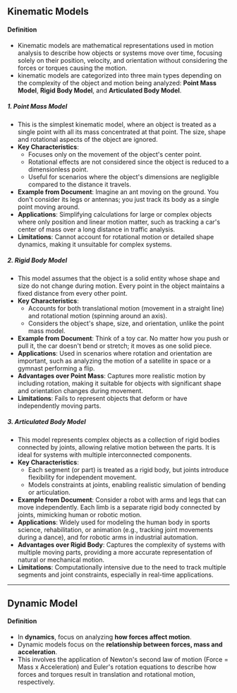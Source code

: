 ## Kinematic Models
#### Definition
- Kinematic models are mathematical representations used in motion analysis to describe how objects or systems move over time, focusing solely on their position, velocity, and orientation without considering the forces or torques causing the motion.
- kinematic models are categorized into three main types depending on the complexity of the object and motion being analyzed: **Point Mass Model**, **Rigid Body Model**, and **Articulated Body Model**.

##### 1. Point Mass Model
- This is the simplest kinematic model, where an object is treated as a single point with all its mass concentrated at that point. The size, shape and rotational aspects of the object are ignored.
- **Key Characteristics**:
    - Focuses only on the movement of the object's center point.
    - Rotational effects are not considered since the object is reduced to a dimensionless point.
    - Useful for scenarios where the object's dimensions are negligible compared to the distance it travels.
- **Example from Document**: Imagine an ant moving on the ground. You don't consider its legs or antennas; you just track its body as a single point moving around.
- **Applications**: Simplifying calculations for large or complex objects where only position and linear motion matter, such as tracking a car's center of mass over a long distance in traffic analysis.
- **Limitations**: Cannot account for rotational motion or detailed shape dynamics, making it unsuitable for complex systems.

##### 2. Rigid Body Model
- This model assumes that the object is a solid entity whose shape and size do not change during motion. Every point in the object maintains a fixed distance from every other point.
- **Key Characteristics**:
    - Accounts for both translational motion (movement in a straight line) and rotational motion (spinning around an axis).
    - Considers the object's shape, size, and orientation, unlike the point mass model.
- **Example from Document**: Think of a toy car. No matter how you push or pull it, the car doesn't bend or stretch; it moves as one solid piece.
- **Applications**: Used in scenarios where rotation and orientation are important, such as analyzing the motion of a satellite in space or a gymnast performing a flip.
- **Advantages over Point Mass**: Captures more realistic motion by including rotation, making it suitable for objects with significant shape and orientation changes during movement.
- **Limitations**: Fails to represent objects that deform or have independently moving parts.

##### 3. Articulated Body Model
- This model represents complex objects as a collection of rigid bodies connected by joints, allowing relative motion between the parts. It is ideal for systems with multiple interconnected components.
- **Key Characteristics**:
    - Each segment (or part) is treated as a rigid body, but joints introduce flexibility for independent movement.
    - Models constraints at joints, enabling realistic simulation of bending or articulation.
- **Example from Document**: Consider a robot with arms and legs that can move independently. Each limb is a separate rigid body connected by joints, mimicking human or robotic motion.
- **Applications**: Widely used for modeling the human body in sports science, rehabilitation, or animation (e.g., tracking joint movements during a dance), and for robotic arms in industrial automation.
- **Advantages over Rigid Body**: Captures the complexity of systems with multiple moving parts, providing a more accurate representation of natural or mechanical motion.
- **Limitations**: Computationally intensive due to the need to track multiple segments and joint constraints, especially in real-time applications.
---
## Dynamic Model
#### Definition
- In **dynamics**, focus on analyzing **how forces affect motion**.
- Dynamic models focus on the **relationship between forces, mass and acceleration**.
- This involves the application of Newton's second law of motion (Force = Mass x Acceleration) and Euler's rotation equations to describe how forces and torques result in translation and rotational motion, respectively.